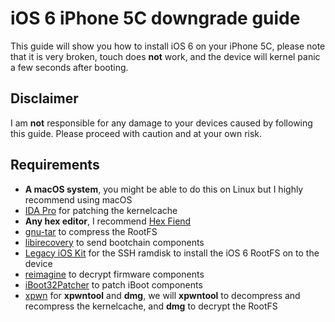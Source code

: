 # iOS 6 iPhone 5C downgrade guide
This guide will show you how to install iOS 6 on your iPhone 5C, please note that it is very broken, touch does **not** work, and the device will kernel panic a few seconds after booting.
## Disclaimer
I am **not** responsible for any damage to your devices caused by following this guide. Please proceed with caution and at your own risk.
## Requirements
- **A macOS system**, you might be able to do this on Linux but I highly recommend using macOS
- [IDA Pro](https://hex-rays.com/ida-pro) for patching the kernelcache
- **Any hex editor**, I recommend [Hex Fiend](https://hexfiend.com)
- [gnu-tar](https://formulae.brew.sh/formula/gnu-tar) to compress the RootFS
- [libirecovery](https://formulae.brew.sh/formula/libirecovery) to send bootchain components
- [Legacy iOS Kit](https://github.com/LukeZGD/Legacy-iOS-Kit) for the SSH ramdisk to install the iOS 6 RootFS on to the device
- [reimagine](https://github.com/danzatt/reimagine) to decrypt firmware components
- [iBoot32Patcher](https://github.com/iH8sn0w/iBoot32Patcher) to patch iBoot components
- [xpwn](https://github.com/OothecaPickle/xpwn) for **xpwntool** and **dmg**, we will **xpwntool** to decompress and recompress the kernelcache, and **dmg** to decrypt the RootFS
